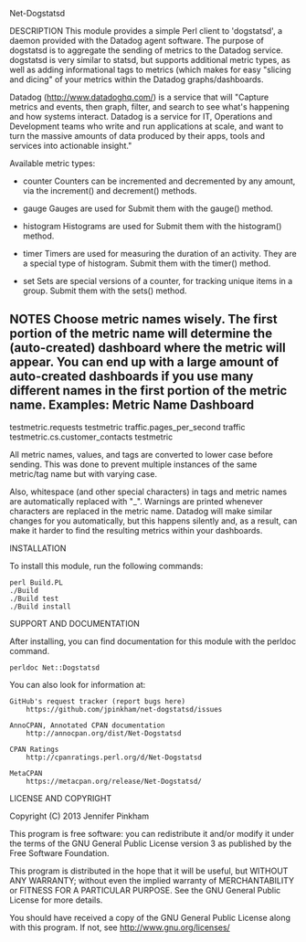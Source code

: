 Net-Dogstatsd

DESCRIPTION
This module provides a simple Perl client to 'dogstatsd', a daemon provided with
the Datadog agent software. The purpose of dogstatsd is to aggregate the sending
of metrics to the Datadog service.  dogstatsd is very similar to statsd, but
supports additional metric types, as well as adding informational tags to
metrics (which makes for easy "slicing and dicing" of your metrics within the
Datadog graphs/dashboards.

Datadog (http://www.datadoghq.com/) is a service that will "Capture metrics and
events, then graph, filter, and search to see what's happening and how systems
interact. Datadog is a service for IT, Operations and Development teams who write
and run applications at scale, and want to turn the massive amounts of data
produced by their apps, tools and services into actionable insight."

Available metric types:

* counter
Counters can be incremented and decremented by any amount, via the increment()
and decrement() methods.

* gauge
Gauges are used for 
Submit them with the gauge() method.

* histogram
Histograms are used for
Submit them with the histogram() method.

* timer
Timers are used for measuring the duration of an activity. They are a special
type of histogram.
Submit them with the timer() method.

* set
Sets are special versions of a counter, for tracking unique items in a group.
Submit them with the sets() method.


NOTES
Choose metric names wisely. The first portion of the metric name will determine
the (auto-created) dashboard where the metric will appear. You can end up with
a large amount of auto-created dashboards if you use many different names in
the first portion of the metric name.
Examples:
Metric Name                           Dashboard
------------------------------------------------------------------------------
testmetric.requests                   testmetric
traffic.pages_per_second              traffic
testmetric.cs.customer_contacts       testmetric

	
All metric names, values, and tags are converted to lower case before
sending. This was done to prevent multiple instances of the same metric/tag name
but with varying case. 

Also, whitespace (and other special characters) in tags and metric names are
automatically replaced with "_". Warnings are printed whenever characters are
replaced in the metric name. Datadog will make similar changes for you
automatically, but this happens silently and, as a result, can make it harder to
find the resulting metrics within your dashboards.

INSTALLATION

To install this module, run the following commands:

    perl Build.PL
    ./Build
    ./Build test
    ./Build install

SUPPORT AND DOCUMENTATION

After installing, you can find documentation for this module with the
perldoc command.

    perldoc Net::Dogstatsd

You can also look for information at:

    GitHub's request tracker (report bugs here)
        https://github.com/jpinkham/net-dogstatsd/issues

    AnnoCPAN, Annotated CPAN documentation
        http://annocpan.org/dist/Net-Dogstatsd

    CPAN Ratings
        http://cpanratings.perl.org/d/Net-Dogstatsd

    MetaCPAN
        https://metacpan.org/release/Net-Dogstatsd/


LICENSE AND COPYRIGHT

Copyright (C) 2013 Jennifer Pinkham

This program is free software: you can redistribute it and/or modify it under
the terms of the GNU General Public License version 3 as published by the Free
Software Foundation.

This program is distributed in the hope that it will be useful, but WITHOUT ANY
WARRANTY; without even the implied warranty of MERCHANTABILITY or FITNESS FOR A
PARTICULAR PURPOSE. See the GNU General Public License for more details.

You should have received a copy of the GNU General Public License along with
this program. If not, see http://www.gnu.org/licenses/

